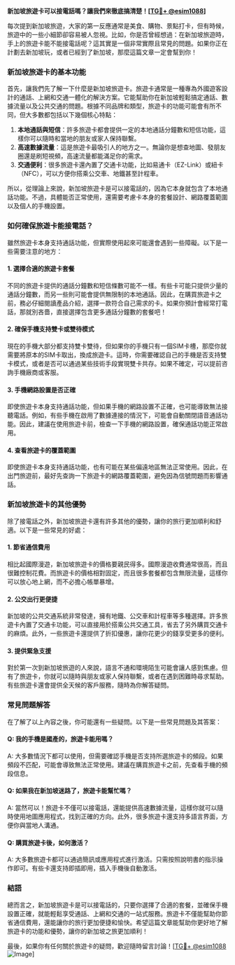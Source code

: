 **新加坡旅遊卡可以接電話嗎？讓我們來徹底搞清楚！[[TG💪+ @esim1088](https://t.me/s/esim1088)]**

每次提到新加坡旅遊，大家的第一反應通常是美食、購物、景點打卡，但有時候，旅遊中的一些小細節卻容易被人忽視。比如，你是否曾經想過：在新加坡旅遊時，手上的旅遊卡能不能接電話呢？這其實是一個非常實際且常見的問題。如果你正在計劃去新加坡玩，或者已經到了新加坡，那麼這篇文章一定會幫到你！

### 新加坡旅遊卡的基本功能

首先，讓我們先了解一下什麼是新加坡旅遊卡。旅遊卡通常是一種專為外國遊客設計的通話、上網和交通一體化的解決方案。它能幫助你在新加坡輕鬆搞定通話、數據流量以及公共交通的問題。根據不同品牌和類型，旅遊卡的功能可能會有所不同，但大多數都包括以下幾個核心特點：

1. **本地通話與短信**：許多旅遊卡都會提供一定的本地通話分鐘數和短信功能，這樣你可以隨時和當地的朋友或家人保持聯繫。
2. **高速數據流量**：這是旅遊卡最吸引人的地方之一。無論你是想查地圖、發朋友圈還是刷短視頻，高速流量都能滿足你的需求。
3. **交通便利**：很多旅遊卡還內置了交通卡功能，比如易通卡（EZ-Link）或紐卡（NFC），可以方便你搭乘公交車、地鐵甚至計程車。

所以，從理論上來說，新加坡旅遊卡是可以接電話的，因為它本身就包含了本地通話功能。不過，具體能否正常使用，還需要考慮卡本身的套餐設計、網路覆蓋範圍以及個人的手機設置。

### 如何確保旅遊卡能接電話？

雖然旅遊卡本身支持通話功能，但實際使用起來可能還會遇到一些障礙。以下是一些需要注意的地方：

#### 1. 選擇合適的旅遊卡套餐

不同的旅遊卡提供的通話分鐘數和短信條數可能不一樣。有些卡可能只提供少量的通話分鐘數，而另一些則可能會提供無限制的本地通話。因此，在購買旅遊卡之前，務必仔細閱讀產品介紹，選擇一款符合自己需求的卡。如果你預計會經常打電話，那就別吝嗇，直接選擇包含更多通話分鐘數的套餐吧！

#### 2. 確保手機支持雙卡或雙待模式

現在的手機大部分都支持雙卡雙待，但如果你的手機只有一個SIM卡槽，那麼你就需要將原本的SIM卡取出，換成旅遊卡。這時，你需要確認自己的手機是否支持雙卡模式，或者是否可以通過某些技術手段實現雙卡共存。如果不確定，可以提前咨詢手機廠商或客服。

#### 3. 手機網路設置是否正確

即使旅遊卡本身支持通話功能，但如果手機的網路設置不正確，也可能導致無法接聽電話。例如，有些手機在啟用了數據連接的情況下，可能會自動關閉語音通話功能。因此，建議在使用旅遊卡前，檢查一下手機的網路設置，確保通話功能正常啟用。

#### 4. 查看旅遊卡的覆蓋範圍

即使旅遊卡本身支持通話功能，也有可能在某些偏遠地區無法正常使用。因此，在出門旅遊前，最好先查詢一下旅遊卡的網路覆蓋範圍，避免因為信號問題而影響通話。

### 新加坡旅遊卡的其他優勢

除了接電話之外，新加坡旅遊卡還有許多其他的優勢，讓你的旅行更加順利和舒適。以下是一些常見的好處：

#### 1. 節省通信費用

相比起國際漫遊，新加坡旅遊卡的價格要親民得多。國際漫遊收費通常很高，而且很難控制花費。而旅遊卡的價格相對固定，而且很多套餐都包含無限流量，這樣你可以放心地上網，而不必擔心帳單暴增。

#### 2. 公交出行更便捷

新加坡的公共交通系統非常發達，擁有地鐵、公交車和計程車等多種選擇。許多旅遊卡內置了交通卡功能，可以直接用於搭乘公共交通工具，省去了另外購買交通卡的麻煩。此外，一些旅遊卡還提供了折扣優惠，讓你花更少的錢享受更多的便利。

#### 3. 提供緊急支援

對於第一次到新加坡旅遊的人來說，語言不通和環境陌生可能會讓人感到焦慮。但有了旅遊卡，你就可以隨時與朋友或家人保持聯繫，或者在遇到困難時尋求幫助。有些旅遊卡還會提供全天候的客戶服務，隨時為你解答疑問。

### 常見問題解答

在了解了以上內容之後，你可能還有一些疑問。以下是一些常見問題及其答案：

#### Q: 我的手機是國產的，旅遊卡能用嗎？
A: 大多數情況下都可以使用，但需要確認手機是否支持所選旅遊卡的頻段。如果頻段不匹配，可能會導致無法正常使用。建議在購買旅遊卡之前，先查看手機的頻段信息。

#### Q: 如果我在新加坡迷路了，旅遊卡能幫忙嗎？
A: 當然可以！旅遊卡不僅可以接電話，還能提供高速數據流量，這樣你就可以隨時使用地圖應用程式，找到正確的方向。此外，很多旅遊卡還支持多語言界面，方便你與當地人溝通。

#### Q: 購買旅遊卡後，如何激活？
A: 大多數旅遊卡都可以通過簡訊或應用程式進行激活。只需按照說明書的指示操作即可。有些卡還支持即插即用，插入手機後自動激活。

### 結語

總而言之，新加坡旅遊卡是可以接電話的，只要你選擇了合適的套餐，並確保手機設置正確，就能輕鬆享受通話、上網和交通的一站式服務。旅遊卡不僅能幫助你節省通信費用，還能讓你的旅行更加便捷和愉快。希望這篇文章能幫助你更好地了解旅遊卡的功能和優勢，讓你的新加坡之旅更加順利！

最後，如果你有任何關於旅遊卡的疑問，歡迎隨時留言討論！[[TG💪+ @esim1088](https://t.me/s/esim1088) ![Image](https://i.postimg.cc/4NQfJmqS/Snipaste-2025-05-13-00-14-12.png)]